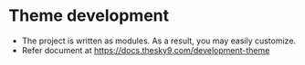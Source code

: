 # Theme development

- The project is written as modules. As a result, you may easily customize.
- Refer document at https://docs.thesky9.com/development-theme
